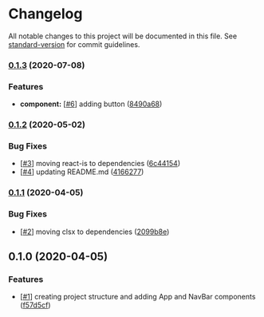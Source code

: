 # Changelog

All notable changes to this project will be documented in this file. See [standard-version](https://github.com/conventional-changelog/standard-version) for commit guidelines.

### [0.1.3](https://github.com/nickstaroba/proto-component-react-library-a/compare/v0.1.2...v0.1.3) (2020-07-08)


### Features

* **component:** [[#6](https://github.com/nickstaroba/proto-component-react-library-a/issues/6)] adding button ([8490a68](https://github.com/nickstaroba/proto-component-react-library-a/commit/8490a68d1c54c8601b4ac8b2a1a784a70adc7abf))

### [0.1.2](https://github.com/nickstaroba/proto-component-react-library-a/compare/v0.1.1...v0.1.2) (2020-05-02)


### Bug Fixes

* [[#3](https://github.com/nickstaroba/proto-component-react-library-a/issues/3)] moving react-is to dependencies ([6c44154](https://github.com/nickstaroba/proto-component-react-library-a/commit/6c441547c1cb6eacdfa4c1102ceda684666cd748))
* [[#4](https://github.com/nickstaroba/proto-component-react-library-a/issues/4)] updating README.md ([4166277](https://github.com/nickstaroba/proto-component-react-library-a/commit/41662771f9929f2a3a00a49c0101b9ef2542156e))

### [0.1.1](https://github.com/nickstaroba/proto-component-react-library-a/compare/v0.1.0...v0.1.1) (2020-04-05)


### Bug Fixes

* [[#2](https://github.com/nickstaroba/proto-component-react-library-a/issues/2)] moving clsx to dependencies ([2099b8e](https://github.com/nickstaroba/proto-component-react-library-a/commit/2099b8e0b36b6e4a7495e58fa20d9c06578c0ca9))

## 0.1.0 (2020-04-05)


### Features

* [[#1](https://github.com/nickstaroba/proto-component-react-library-a/issues/1)] creating project structure and adding App and NavBar components ([f57d5cf](https://github.com/nickstaroba/proto-component-react-library-a/commit/f57d5cf9c36492e47157de01f2c3d129066a2f05))
